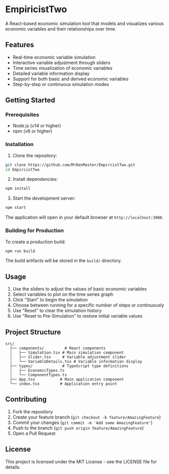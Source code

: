 # EmpiricistTwo

A React-based economic simulation tool that models and visualizes various economic variables and their relationships over time.

## Features

- Real-time economic variable simulation
- Interactive variable adjustment through sliders
- Time series visualization of economic variables
- Detailed variable information display
- Support for both basic and derived economic variables
- Step-by-step or continuous simulation modes

## Getting Started

### Prerequisites

- Node.js (v14 or higher)
- npm (v6 or higher)

### Installation

1. Clone the repository:
```bash
git clone https://github.com/MrDanMaster/EmpircistTwo.git
cd EmpircistTwo
```

2. Install dependencies:
```bash
npm install
```

3. Start the development server:
```bash
npm start
```

The application will open in your default browser at `http://localhost:3000`.

### Building for Production

To create a production build:

```bash
npm run build
```

The build artifacts will be stored in the `build/` directory.

## Usage

1. Use the sliders to adjust the values of basic economic variables
2. Select variables to plot on the time series graph
3. Click "Start" to begin the simulation
4. Choose between running for a specific number of steps or continuously
5. Use "Reset" to clear the simulation history
6. Use "Reset to Pre-Simulation" to restore initial variable values

## Project Structure

```
src/
  ├── components/         # React components
  │   ├── Simulation.tsx # Main simulation component
  │   ├── Slider.tsx     # Variable adjustment slider
  │   └── VariableDetails.tsx # Variable information display
  ├── types/             # TypeScript type definitions
  │   ├── EconomicTypes.ts
  │   └── ComponentTypes.ts
  ├── App.tsx           # Main application component
  └── index.tsx         # Application entry point
```

## Contributing

1. Fork the repository
2. Create your feature branch (`git checkout -b feature/AmazingFeature`)
3. Commit your changes (`git commit -m 'Add some AmazingFeature'`)
4. Push to the branch (`git push origin feature/AmazingFeature`)
5. Open a Pull Request

## License

This project is licensed under the MIT License - see the LICENSE file for details.
